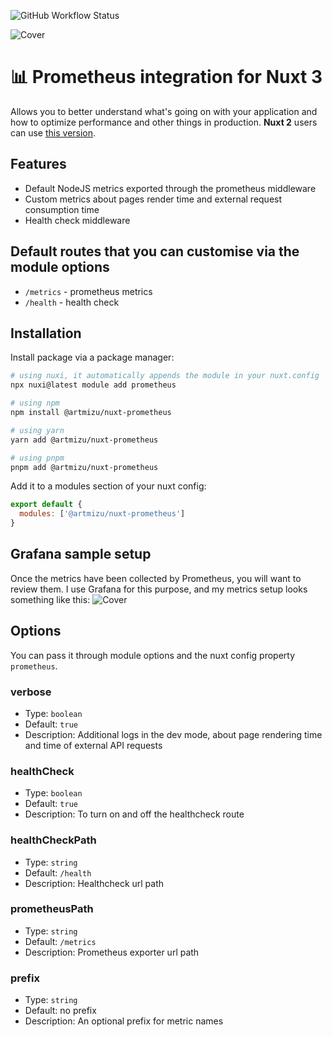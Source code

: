 ![GitHub Workflow Status](https://img.shields.io/github/actions/workflow/status/artmizu/nuxt-prometheus/release.yml?branch=main)

![Cover](https://raw.githubusercontent.com/artmizu/nuxt-prometheus/main/.github/cover.jpg) 

# 📊 Prometheus integration for Nuxt 3
Allows you to better understand what's going on with your application and how to optimize performance and other things in production. **Nuxt 2** users can use [this version](https://github.com/artmizu/analytics-nuxt-2).

## Features
* Default NodeJS metrics exported through the prometheus middleware
* Custom metrics about pages render time and external request consumption time
* Health check middleware

## Default routes that you can customise via the module options
* `/metrics` - prometheus metrics
* `/health` - health check

## Installation
Install package via a package manager: 
```bash
# using nuxi, it automatically appends the module in your nuxt.config
npx nuxi@latest module add prometheus

# using npm
npm install @artmizu/nuxt-prometheus

# using yarn
yarn add @artmizu/nuxt-prometheus

# using pnpm
pnpm add @artmizu/nuxt-prometheus
```

Add it to a modules section of your nuxt config:
```js
export default {
  modules: ['@artmizu/nuxt-prometheus']
}
```

## Grafana sample setup
Once the metrics have been collected by Prometheus, you will want to review them. I use Grafana for this purpose, and my metrics setup looks something like this:
![Cover](https://raw.githubusercontent.com/artmizu/nuxt-prometheus/main/.github/grafana.jpg)

## Options
You can pass it through module options and the nuxt config property `prometheus`.

### verbose
- Type: `boolean`
- Default: `true`
- Description: Additional logs in the dev mode, about page rendering time and time of external API requests

### healthCheck
- Type: `boolean`
- Default: `true`
- Description: To turn on and off the healthcheck route

### healthCheckPath
- Type: `string`
- Default: `/health`
- Description: Healthcheck url path

### prometheusPath
- Type: `string`
- Default: `/metrics`
- Description: Prometheus exporter url path

### prefix
- Type: `string`
- Default: no prefix
- Description: An optional prefix for metric names
